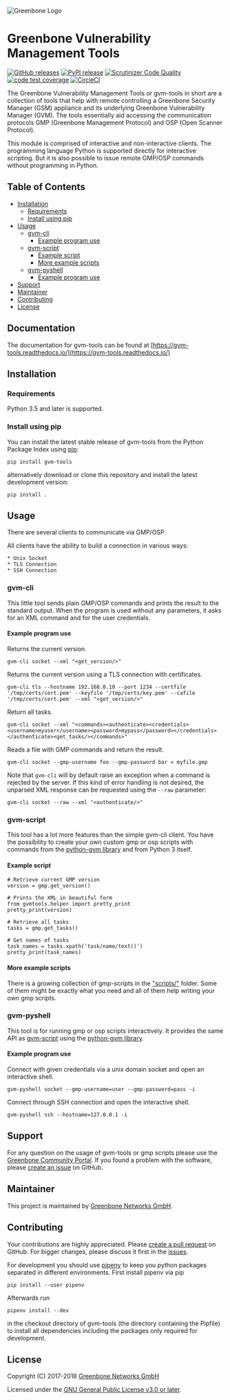 ![Greenbone Logo](https://www.greenbone.net/wp-content/uploads/gb_logo_resilience_horizontal.png)

# Greenbone Vulnerability Management Tools

[![GitHub releases](https://img.shields.io/github/release-pre/greenbone/gvm-tools.svg)](https://github.com/greenbone/gvm-tools/releases)
[![PyPI release](https://img.shields.io/pypi/v/gvm-tools.svg)](https://pypi.org/project/gvm-tools/)
[![Scrutinizer Code Quality](https://scrutinizer-ci.com/g/greenbone/gvm-tools/badges/quality-score.png?b=master)](https://scrutinizer-ci.com/g/greenbone/gvm-tools/?branch=master)
[![code test coverage](https://codecov.io/gh/greenbone/gvm-tools/branch/master/graph/badge.svg)](https://codecov.io/gh/greenbone/gvm-tools)
[![CircleCI](https://circleci.com/gh/greenbone/gvm-tools/tree/master.svg?style=svg)](https://circleci.com/gh/greenbone/gvm-tools/tree/master)

The Greenbone Vulnerability Management Tools or gvm-tools in short
are a collection of tools that help with remote controlling a
Greenbone Security Manager (GSM) appliance and its underlying Greenbone
Vulnerability Manager (GVM). The tools essentially aid accessing the
communication protocols GMP (Greenbone Management Protocol) and OSP
(Open Scanner Protocol).

This module is comprised of interactive and non-interactive clients.
The programming language Python is supported directly for interactive scripting.
But it is also possible to issue remote GMP/OSP commands without programming in
Python.

## Table of Contents

* [Installation](#installation)
  * [Requirements](#requirements)
  * [Install using pip](#install-using-pip)
* [Usage](#usage)
  * [gvm-cli](#gvm-cli)
     * [Example program use](#example-program-use)
  * [gvm-script](#gvm-script)
     * [Example script](#example-script)
     * [More example scripts](#more-example-scripts)
  * [gvm-pyshell](#gvm-pyshell)
     * [Example program use](#example-program-use-1)
* [Support](#support)
* [Maintainer](#maintainer)
* [Contributing](#contributing)
* [License](#license)

## Documentation

The documentation for gvm-tools can be found at
[https://gvm-tools.readthedocs.io/](https://gvm-tools.readthedocs.io/)

## Installation

### Requirements

Python 3.5 and later is supported.

### Install using pip

You can install the latest stable release of gvm-tools from the Python Package
Index using [pip](https://pip.pypa.io/):

    pip install gvm-tools

alternatively download or clone this repository and install the latest
development version:

    pip install .

## Usage

There are several clients to communicate via GMP/OSP.

All clients have the ability to build a connection in various ways:

    * Unix Socket
    * TLS Connection
    * SSH Connection

### gvm-cli

This little tool sends plain GMP/OSP commands and prints the result to
the standard output. When the program is used without any parameters, it
asks for an XML command and for the user credentials.

#### Example program use

Returns the current version.

```
gvm-cli socket --xml "<get_version/>"
```

Returns the current version using a TLS connection with certificates.

```
gvm-cli tls --hostname 192.168.0.10 --port 1234 --certfile '/tmp/certs/cert.pem' --keyfile '/tmp/certs/key.pem' --cafile '/tmp/certs/cert.pem' --xml "<get_version/>"
```

Return all
tasks.

```
gvm-cli socket --xml "<commands><authenticate><credentials><username>myuser</username><password>mypass</password></credentials></authenticate><get_tasks/></commands>"
```

Reads a file with GMP commands and return the result.

```
gvm-cli socket --gmp-username foo --gmp-password bar < myfile.gmp
```

Note that `gvm-cli` will by default raise an exception when a command is
rejected by the server. If this kind of error handling is not desired, the
unparsed XML response can be requested using the `--raw` parameter:

```
gvm-cli socket --raw --xml "<authenticate/>"

```

### gvm-script

This tool has a lot more features than the simple gvm-cli client. You
have the possibility to create your own custom gmp or osp scripts with commands
from the [python-gvm library](https://github.com/greenbone/python-gvm) and from
Python 3 itself.

#### Example script

```
# Retrieve current GMP version
version = gmp.get_version()

# Prints the XML in beautiful form
from gvmtools.helper import pretty_print
pretty_print(version)

# Retrieve all tasks
tasks = gmp.get_tasks()

# Get names of tasks
task_names = tasks.xpath('task/name/text()')
pretty_print(task_names)
```

#### More example scripts

There is a growing collection of gmp-scripts in the
["scripts/"](scripts/) folder.
Some of them might be exactly what you need and all of them help writing
your own gmp scripts.

### gvm-pyshell

This tool is for running gmp or osp scripts interactively. It provides the same
API as [gvm-script](#gvm-script) using the
[python-gvm library](https://github.com/greenbone/python-gvm).

#### Example program use

Connect with given credentials via a unix domain socket and open an interactive
shell.

```
gvm-pyshell socket --gmp-username=user --gmp-password=pass -i
```

Connect through SSH connection and open the interactive shell.

```
gvm-pyshell ssh --hostname=127.0.0.1 -i
```

## Support

For any question on the usage of gvm-tools or gmp scripts please use the
[Greenbone Community Portal](https://community.greenbone.net/c/gmp). If you
found a problem with the software, please
[create an issue](https://github.com/greenbone/gvm-tools/issues) on GitHub.

## Maintainer

This project is maintained by [Greenbone Networks GmbH](https://www.greenbone.net/).

## Contributing

Your contributions are highly appreciated. Please
[create a pull request](https://github.com/greenbone/gvm-tools/pulls) on GitHub.
For bigger changes, please discuss it first in the
[issues](https://github.com/greenbone/gvm-tools/issues).

For development you should use [pipenv](https://pipenv.readthedocs.io/en/latest/)
to keep you python packages separated in different environments. First install
pipenv via pip

    pip install --user pipenv

Afterwards run

    pipenv install --dev

in the checkout directory of gvm-tools (the directory containing the Pipfile) to
install all dependencies including the packages only required for development.

## License

Copyright (C) 2017-2018 [Greenbone Networks GmbH](https://www.greenbone.net/)

Licensed under the [GNU General Public License v3.0 or later](LICENSE).
